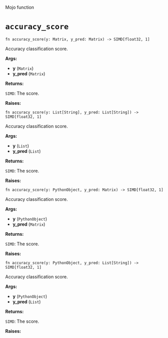 Mojo function

# `accuracy_score`

```mojo
fn accuracy_score(y: Matrix, y_pred: Matrix) -> SIMD[float32, 1]
```

Accuracy classification score.

**Args:**

- **y** (`Matrix`)
- **y_pred** (`Matrix`)

**Returns:**

`SIMD`: The score.

**Raises:**

```mojo
fn accuracy_score(y: List[String], y_pred: List[String]) -> SIMD[float32, 1]
```

Accuracy classification score.

**Args:**

- **y** (`List`)
- **y_pred** (`List`)

**Returns:**

`SIMD`: The score.

**Raises:**

```mojo
fn accuracy_score(y: PythonObject, y_pred: Matrix) -> SIMD[float32, 1]
```

Accuracy classification score.

**Args:**

- **y** (`PythonObject`)
- **y_pred** (`Matrix`)

**Returns:**

`SIMD`: The score.

**Raises:**

```mojo
fn accuracy_score(y: PythonObject, y_pred: List[String]) -> SIMD[float32, 1]
```

Accuracy classification score.

**Args:**

- **y** (`PythonObject`)
- **y_pred** (`List`)

**Returns:**

`SIMD`: The score.

**Raises:**

